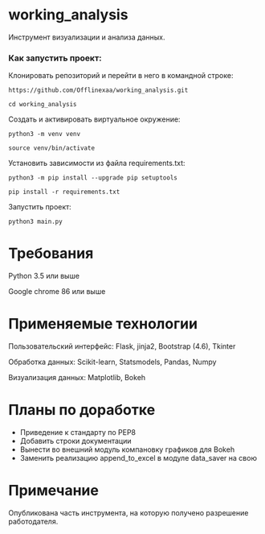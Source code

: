 # working_analysis

Инструмент визуализации и анализа данных. 

### Как запустить проект:

Клонировать репозиторий и перейти в него в командной строке:

```
https://github.com/Offlinexaa/working_analysis.git
```

```
cd working_analysis
```

Cоздать и активировать виртуальное окружение:

```
python3 -m venv venv
```

```
source venv/bin/activate
```

Установить зависимости из файла requirements.txt:

```
python3 -m pip install --upgrade pip setuptools
```

```
pip install -r requirements.txt
```

Запустить проект:

```
python3 main.py
```

# Требования

Python 3.5 или выше

Google chrome 86 или выше

# Применяемые технологии

Пользовательский интерфейс: Flask, jinja2, Bootstrap (4.6), Tkinter

Обработка данных: Scikit-learn, Statsmodels, Pandas, Numpy

Визуализация данных: Matplotlib, Bokeh

# Планы по доработке

- Приведение к стандарту по PEP8
- Добавить строки документации
- Вынести во внешний модуль компановку графиков для Bokeh
- Заменить реализацию append_to_excel в модуле data_saver на свою

# Примечание

Опубликована часть инструмента, на которую получено разрешение работодателя.
